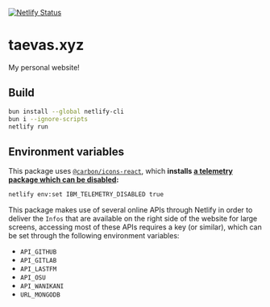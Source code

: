 [![Netlify Status](https://api.netlify.com/api/v1/badges/10889a9b-c148-488d-aecd-9a44e0cf6f46/deploy-status)](https://taevas.xyz)

# taevas.xyz

My personal website!

## Build

```bash
bun install --global netlify-cli
bun i --ignore-scripts
netlify run
```

## Environment variables

This package uses [`@carbon/icons-react`](https://github.com/carbon-design-system/carbon/tree/main/packages/icons-react), which **installs [a telemetry package which can be disabled](https://github.com/ibm-telemetry/telemetry-js/tree/main#opting-out-of-ibm-telemetry-data-collection):**

```bash
netlify env:set IBM_TELEMETRY_DISABLED true
```

This package makes use of several online APIs through Netlify in order to deliver the `Infos` that are available on the right side of the website for large screens, accessing most of these APIs requires a key (or similar), which can be set through the following environment variables:

- `API_GITHUB`
- `API_GITLAB`
- `API_LASTFM`
- `API_OSU`
- `API_WANIKANI`
- `URL_MONGODB`
